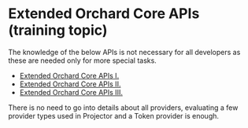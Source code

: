 # Extended Orchard Core APIs (training topic)

The knowledge of the below APIs is not necessary for all developers as these are needed only for more special tasks.

- [Extended Orchard Core APIs I.](ExtendedApis1)
- [Extended Orchard Core APIs II.](ExtendedApis2)
- [Extended Orchard Core APIs III.](ExtendedApis3)

There is no need to go into details about all providers, evaluating a few provider types used in Projector and a Token provider is enough.
